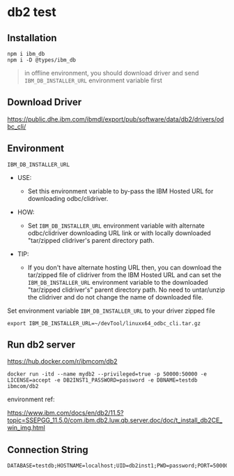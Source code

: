 # db2 test

## Installation

```
npm i ibm_db
npm i -D @types/ibm_db
```

> in offline environment, you should download driver and send `IBM_DB_INSTALLER_URL` environment variable first

## Download Driver

https://public.dhe.ibm.com/ibmdl/export/pub/software/data/db2/drivers/odbc_cli/

## Environment

`IBM_DB_INSTALLER_URL`

- USE:

  - Set this environment variable to by-pass the IBM Hosted URL for downloading odbc/clidriver.

- HOW:

  - Set `IBM_DB_INSTALLER_URL` environment variable with alternate odbc/clidriver downloading URL link or with locally downloaded "tar/zipped clidriver's parent directory path.

- TIP:
  - If you don't have alternate hosting URL then, you can download the tar/zipped file of clidriver from the IBM Hosted URL and can set the `IBM_DB_INSTALLER_URL` environment variable to the downloaded "tar/zipped clidriver's" parent directory path. No need to untar/unzip the clidriver and do not change the name of downloaded file.

Set environment variable `IBM_DB_INSTALLER_URL` to your driver zipped file

```
export IBM_DB_INSTALLER_URL=~/devTool/linuxx64_odbc_cli.tar.gz
```

## Run db2 server

https://hub.docker.com/r/ibmcom/db2

```
docker run -itd --name mydb2 --privileged=true -p 50000:50000 -e LICENSE=accept -e DB2INST1_PASSWORD=password -e DBNAME=testdb ibmcom/db2
```

environment ref:

https://www.ibm.com/docs/en/db2/11.5?topic=SSEPGG_11.5.0/com.ibm.db2.luw.qb.server.doc/doc/t_install_db2CE_win_img.html

## Connection String

```
DATABASE=testdb;HOSTNAME=localhost;UID=db2inst1;PWD=password;PORT=50000;PROTOCOL=TCPIP
```
